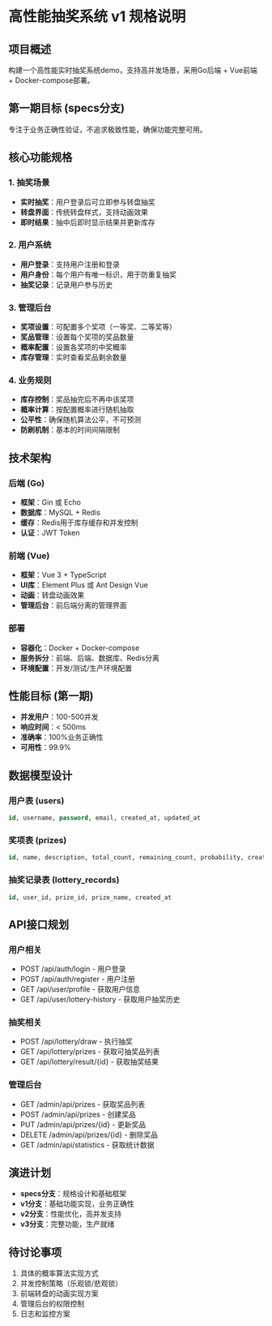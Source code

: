 # 高性能抽奖系统 v1 规格说明

## 项目概述
构建一个高性能实时抽奖系统demo，支持高并发场景，采用Go后端 + Vue前端 + Docker-compose部署。

## 第一期目标 (specs分支)
专注于业务正确性验证，不追求极致性能，确保功能完整可用。

## 核心功能规格

### 1. 抽奖场景
- **实时抽奖**：用户登录后可立即参与转盘抽奖
- **转盘界面**：传统转盘样式，支持动画效果
- **即时结果**：抽中后即时显示结果并更新库存

### 2. 用户系统
- **用户登录**：支持用户注册和登录
- **用户身份**：每个用户有唯一标识，用于防重复抽奖
- **抽奖记录**：记录用户参与历史

### 3. 管理后台
- **奖项设置**：可配置多个奖项（一等奖、二等奖等）
- **奖品管理**：设置每个奖项的奖品数量
- **概率配置**：设置各奖项的中奖概率
- **库存管理**：实时查看奖品剩余数量

### 4. 业务规则
- **库存控制**：奖品抽完后不再中该奖项
- **概率计算**：按配置概率进行随机抽取
- **公平性**：确保随机算法公平，不可预测
- **防刷机制**：基本的时间间隔限制

## 技术架构

### 后端 (Go)
- **框架**：Gin 或 Echo
- **数据库**：MySQL + Redis
- **缓存**：Redis用于库存缓存和并发控制
- **认证**：JWT Token

### 前端 (Vue)
- **框架**：Vue 3 + TypeScript
- **UI库**：Element Plus 或 Ant Design Vue
- **动画**：转盘动画效果
- **管理后台**：前后端分离的管理界面

### 部署
- **容器化**：Docker + Docker-compose
- **服务拆分**：前端、后端、数据库、Redis分离
- **环境配置**：开发/测试/生产环境配置

## 性能目标 (第一期)
- **并发用户**：100-500并发
- **响应时间**：< 500ms
- **准确率**：100%业务正确性
- **可用性**：99.9%

## 数据模型设计

### 用户表 (users)
```sql
id, username, password, email, created_at, updated_at
```

### 奖项表 (prizes)
```sql
id, name, description, total_count, remaining_count, probability, created_at
```

### 抽奖记录表 (lottery_records)
```sql
id, user_id, prize_id, prize_name, created_at
```

## API接口规划

### 用户相关
- POST /api/auth/login - 用户登录
- POST /api/auth/register - 用户注册
- GET /api/user/profile - 获取用户信息
- GET /api/user/lottery-history - 获取用户抽奖历史

### 抽奖相关
- POST /api/lottery/draw - 执行抽奖
- GET /api/lottery/prizes - 获取可抽奖品列表
- GET /api/lottery/result/{id} - 获取抽奖结果

### 管理后台
- GET /admin/api/prizes - 获取奖品列表
- POST /admin/api/prizes - 创建奖品
- PUT /admin/api/prizes/{id} - 更新奖品
- DELETE /admin/api/prizes/{id} - 删除奖品
- GET /admin/api/statistics - 获取统计数据

## 演进计划
- **specs分支**：规格设计和基础框架
- **v1分支**：基础功能实现，业务正确性
- **v2分支**：性能优化，高并发支持
- **v3分支**：完整功能，生产就绪

## 待讨论事项
1. 具体的概率算法实现方式
2. 并发控制策略（乐观锁/悲观锁）
3. 前端转盘的动画实现方案
4. 管理后台的权限控制
5. 日志和监控方案